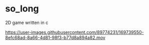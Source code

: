 # so_long
2D game written in c


https://user-images.githubusercontent.com/89774231/169739550-8efc68ad-8a66-4d81-98f3-b77d8a894a82.mov

